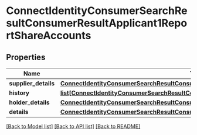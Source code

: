 # ConnectIdentityConsumerSearchResultConsumerResultApplicant1ReportShareAccounts

## Properties
Name | Type | Description | Notes
------------ | ------------- | ------------- | -------------
**supplier_details** | [**ConnectIdentityConsumerSearchResultConsumerResultApplicant1ReportShareSupplierDetails**](ConnectIdentityConsumerSearchResultConsumerResultApplicant1ReportShareSupplierDetails.md) |  | [optional] 
**history** | [**list[ConnectIdentityConsumerSearchResultConsumerResultApplicant1ReportShareHistory]**](ConnectIdentityConsumerSearchResultConsumerResultApplicant1ReportShareHistory.md) |  | [optional] 
**holder_details** | [**ConnectIdentityConsumerSearchResultConsumerResultApplicant1ReportShareHolderDetails**](ConnectIdentityConsumerSearchResultConsumerResultApplicant1ReportShareHolderDetails.md) |  | [optional] 
**details** | [**ConnectIdentityConsumerSearchResultConsumerResultApplicant1ReportShareDetails**](ConnectIdentityConsumerSearchResultConsumerResultApplicant1ReportShareDetails.md) |  | [optional] 

[[Back to Model list]](../README.md#documentation-for-models) [[Back to API list]](../README.md#documentation-for-api-endpoints) [[Back to README]](../README.md)

